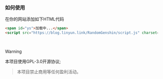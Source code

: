 ### 如何使用
在你的网站添加如下HTML代码
```html
<span id="ys">加载中...</span>
<script src="https://blog.linyun.link/RandomGenshin/script.js" charset="utf-8"></script>
```
&nbsp;
> [!WARNING]
> 
> 本项目使用GPL-3.0开源协议;

> 本项目禁止商用等任何盈利活动。
